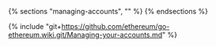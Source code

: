 {% sections "managing-accounts", "" %}
{% endsections %}

{% include "git+https://github.com/ethereum/go-ethereum.wiki.git/Managing-your-accounts.md" %}